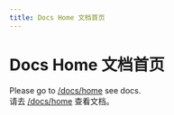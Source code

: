 ```yaml
---
title: Docs Home 文档首页
---
```


# Docs Home 文档首页

Please go to [/docs/home](./docs/home) see docs.  
请去 [/docs/home](./docs/home) 查看文档。
